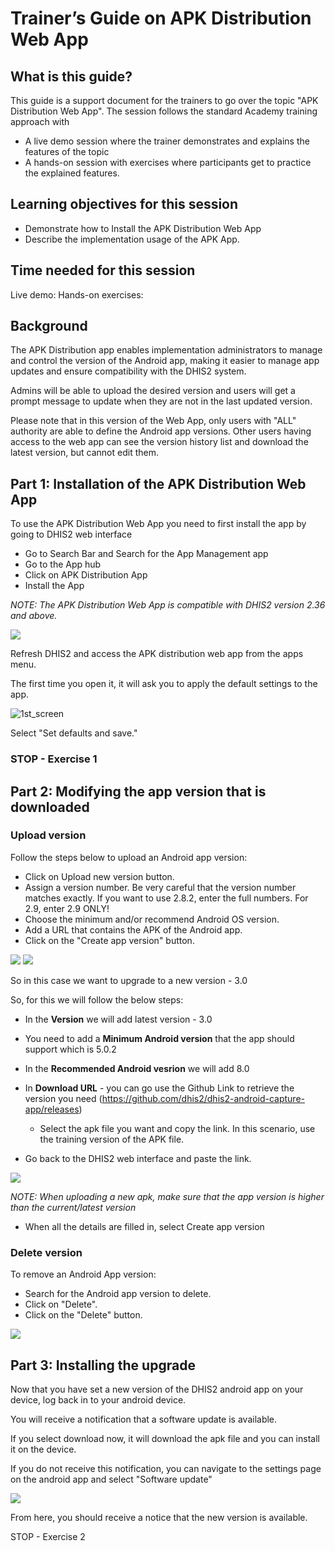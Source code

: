 # Trainer’s Guide on APK Distribution Web App

## What is this guide?

This guide is a support document for the trainers to go over the topic "APK Distribution Web App". The session follows the standard Academy training approach with

* A live demo session where the trainer demonstrates and explains the features of the topic
* A hands-on session with exercises where participants get to practice the explained features.

## Learning objectives for this session

* Demonstrate how to Install the APK Distribution Web App
* Describe the implementation usage of the APK App.

## Time needed for this session

Live demo:
Hands-on exercises:

## Background

The APK Distribution app enables implementation administrators to manage and control the version of the Android app, making it easier to manage app updates and ensure compatibility with the DHIS2 system.

Admins will be able to upload the desired version and users will get a prompt message to update when they are not in the last updated version.

Please note that in this version of the Web App, only users with "ALL" authority are able to define the Android app versions. Other users having access to the web app can see the version history list and download the latest version, but cannot edit them.

## Part 1: Installation of the APK Distribution Web App

To use the APK Distribution Web App you need to first install the app by going to DHIS2 web interface

* Go to Search Bar and Search for the App Management app
* Go to the App hub
* Click on APK Distribution App
* Install the App

_NOTE: The APK Distribution Web App is compatible with DHIS2 version 2.36 and above._

![](images/apk/apkinstall.png)

Refresh DHIS2 and access the APK distribution web app from the apps menu.

The first time you open it, it will ask you to apply the default settings to the app.

![1st_screen](images/apk/1st_screen.png)

Select "Set defaults and save."

### STOP - Exercise 1

## Part 2: Modifying the app version that is downloaded

### Upload version

Follow the steps below to upload an Android app version:

* Click on Upload new version button.
* Assign a version number. Be very careful that the version number matches exactly. If you want to use 2.8.2, enter the full numbers. For 2.9, enter 2.9 ONLY!
* Choose the minimum and/or recommend Android OS version.
* Add a URL that contains the APK of the Android app.
* Click on the "Create app version" button.

![](images/apk/uploadversion2.png)
![](images/apk/uploadversion.png)

So in this case we want to upgrade to a new version -
3.0

So, for this we will follow the below steps:

* In the **Version** we will add latest version - 3.0
* You need to add a **Minimum Android version** that the app should support which is 5.0.2
* In the **Recommended Android vesrion** we will add 8.0
* In **Download URL** - you can go use 
the Github Link to retrieve the version you need (https://github.com/dhis2/dhis2-android-capture-app/releases)
 
  * Select the apk file you want and copy the link. In this scenario, use the training version of the APK file.

* Go back to the DHIS2 web interface and paste the link.

![](images/apk/createversion.png)

_NOTE: When uploading a new apk, make sure that the app version is higher than the current/latest version_

* When all the details are filled in, select Create app version

### Delete version

To remove an Android App version:

* Search for the Android app version to delete.
* Click on "Delete".
* Click on the "Delete" button.

![](images/apk/deleteversion.png)

## Part 3: Installing the upgrade

Now that you have set a new version of the DHIS2 android app on your device, log back in to your android device. 

You will receive a notification that a software update is available.

If you select download now, it will download the apk file and you can install it on the device.

If you do not receive this notification, you can navigate to the settings page on the android app and select "Software update"

![](images/apk/settings_softwareupdate.png)

From here, you should receive a notice that the new version is available.

STOP - Exercise 2